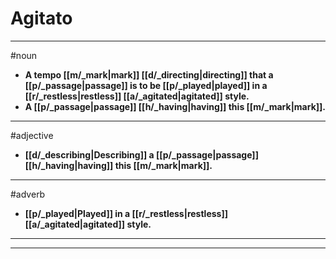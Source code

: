 # Agitato
---
#noun
- **A tempo [[m/_mark|mark]] [[d/_directing|directing]] that a [[p/_passage|passage]] is to be [[p/_played|played]] in a [[r/_restless|restless]] [[a/_agitated|agitated]] style.**
- **A [[p/_passage|passage]] [[h/_having|having]] this [[m/_mark|mark]].**
---
#adjective
- **[[d/_describing|Describing]] a [[p/_passage|passage]] [[h/_having|having]] this [[m/_mark|mark]].**
---
#adverb
- **[[p/_played|Played]] in a [[r/_restless|restless]] [[a/_agitated|agitated]] style.**
---
---
